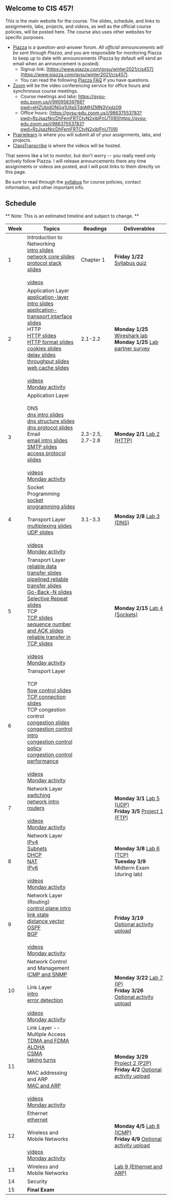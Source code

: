 ## Welcome to CIS 457!

This is the main website for the course.
The slides, schedule, and links to assignments, labs, projects, and videos,
as well as the official course policies,
will be posted here.
The course also uses other websites for specific purposes.
* [Piazza](https://www.piazza.com/gvsu/winter2021/cis457/home) is a question-and-answer forum.
*All official announcements will be sent through Piazza*,
and you are responsible for monitoring Piazza to keep up to date with
announcements
(Piazza by default will send an email when an announcement is posted).
    * Signup link:
      [https://www.piazza.com/gvsu/winter2021/cis457](https://www.piazza.com/gvsu/winter2021/cis457).
    * You can read the following [Piazza FAQ](misc/piazza-faq.md) if you have
      questions.
* [Zoom](https://zoom.us) will be the video conferencing service for office
  hours and synchronous course meetings.
    * Course meetings and labs:
      [https://gvsu-edu.zoom.us/j/99095839766?pwd=eHZUbldONGg1UllaSTdqMHZMN3Vxdz09
](https://gvsu-edu.zoom.us/j/99095839766?pwd=eHZUbldONGg1UllaSTdqMHZMN3Vxdz09
)
    * Office hours:
      [https://gvsu-edu.zoom.us/j/98637553783?pwd=RzJsazNrcDhFemFRTCtvN2xiblFnUT09](https://gvsu-edu.zoom.us/j/98637553783?pwd=RzJsazNrcDhFemFRTCtvN2xiblFnUT09)
* [Prairielearn](https://prairielearn.engr.illinois.edu/pl/) is where you will
submit all of your assignments, labs, and projects.
* [ClassTranscribe](https://classtranscribe.illinois.edu/) is where the videos
will be hosted.

That seems like a lot to monitor,
but don't worry -- you really need only actively follow Piazza.
I will release announcements there any time assignments or videos are posted,
and I will post links to them directly on this page.

Be sure to read through the [syllabus](syllabus.md) for course policies,
contact information, and other important info.

## Schedule

** Note: This is an estimated timeline and subject to change. **

| Week | Topics | Readings | Deliverables |
| ---- | ------ | -------- | ------------ |
|  1   | Introduction to Networking<br>[intro slides](slides/intro-intro.pdf)<br>[network core slides](slides/intro-core.pdf)<br>[protocol stack slides](slides/intro-protocols.pdf)<br><br>[videos](https://classtranscribe.illinois.edu/offering/25085901-57c3-4816-bd31-47cb85cd70b8#plid=ebdb1fdc-4043-4830-bd71-efc229385333) | Chapter 1 | **Friday 1/22** [Syllabus quiz](https://prairielearn.engr.illinois.edu/pl/) |
|  2   | Application Layer<br>[application-layer intro slides](slides/app-intro.pdf)<br>[application-transport interface slides](slides/app-transport.pdf)<br>HTTP<br>[HTTP slides](slides/app-http-intro.pdf)<br>[HTTP format slides](slides/app-http-format.pdf)<br>[cookies slides](slides/app-http-cookies.pdf)<br>[delay slides](slides/intro-delay-intensity.pdf)<br>[throughput slides](slides/intro-throughput.pdf)<br>[web cache slides](slides/app-http-cache.pdf)<br><br>[videos](https://classtranscribe.illinois.edu/offering/25085901-57c3-4816-bd31-47cb85cd70b8#plid=296dd3bf-3e8c-457e-b44c-98498a10bb85)<br>[Monday activity](activities/week-01-intro.md) | 2.1-2.2 | **Monday 1/25** [Wireshark lab](https://prairielearn.engr.illinois.edu/pl/)<br>**Monday 1/25** [Lab partner survey](https://forms.gle/tkKudsEMCajn2vXAA) |
|  3   | Application Layer<br><br>DNS<br>[dns intro slides](slides/app-dns-intro.pdf)<br>[dns structure slides](slides/app-dns-architecture.pdf)<br>[dns protocol slides](slides/app-dns-protocol.pdf)<br>Email<br>[email intro slides](slides/app-smtp-intro.pdf)<br>[SMTP slides](slides/app-smtp-protocol.pdf)<br>[access protocol slides](slides/app-smtp-access.pdf)<br><br>[videos](https://classtranscribe.illinois.edu/offering/25085901-57c3-4816-bd31-47cb85cd70b8#plid=23cc90af-7ba4-48e5-8643-b1dd6bf2d6ca)<br>[Monday activity](activities/week-02-http.md) | 2.3-2.5, 2.7-2.8 | **Monday 2/1** [Lab 2 (HTTP)](https://www.prairielearn.org/pl/course_instance/128487/assessment/2309340) |
|  4   | Socket Programming<br>[socket programming slides](slides/app-socket.pdf)<br><br>Transport Layer<br>[multiplexing slides](slides/tr-multiplexing.pdf)<br>[UDP slides](slides/tr-udp.pdf)<br><br>[videos](https://classtranscribe.illinois.edu/offering/25085901-57c3-4816-bd31-47cb85cd70b8#plid=a26da01d-d411-41af-ac59-822cd72d0f87)<br>[Monday activity](activities/week-03-dns-smtp.md) | 3.1-3.3 | **Monday 2/8** [Lab 3 (DNS)](https://www.prairielearn.org/pl/course_instance/128487/assessment/2309535) |
|  5   | Transport Layer<br>[reliable data transfer slides](slides/tr-reliable.pdf)<br>[pipelined reliable transfer slides](slides/tr-pipeline.pdf)<br>[Go-Back-N slides](slides/tr-gbn.pdf)<br>[Selective Repeat slides](slides/tr-sr.pdf)<br>TCP<br>[TCP slides](slides/tr-tcp-general.pdf)<br>[sequence number and ACK slides](slides/tr-tcp-ack.pdf)<br>[reliable transfer in TCP slides](slides/tr-tcp-reliable.pdf)<br><br>[videos](https://classtranscribe.illinois.edu/offering/25085901-57c3-4816-bd31-47cb85cd70b8#plid=283bab64-c2c7-44de-bc95-33dcb5b66e6d)<br>[Monday activity](activities/week-04-transport.md) | | **Monday 2/15** [Lab 4 (Sockets)](https://www.prairielearn.org/pl/course_instance/128487/assessment/2309650) |
|  6   | Transport Layer<br><br>TCP<br>[flow control slides](slides/tr-flow-control.pdf)<br>[TCP connection slides](slides/tr-connection.pdf)<br>TCP congestion control<br>[congestion slides](slides/tr-congestion.pdf)<br>[congestion control intro](slides/tr-cong-control-basics.pdf)<br>[congestion control policy](slides/tr-cong-control-policy.pdf)<br>[congestion control performance](slides/tr-cong-control-perf.pdf)<br><br>[videos](https://classtranscribe.illinois.edu/offering/25085901-57c3-4816-bd31-47cb85cd70b8#plid=9d94065b-83b9-45cd-8cd2-6925a71baea6)<br>[Monday activity](activities/week-05-reliable.md) | | |
|  7   | Network Layer<br>[switching](slides/intro-switching.pdf)<br>[network intro](slides/net-intro.pdf)<br>[routers](slides/net-routers.pdf)<br><br>[videos](https://classtranscribe.illinois.edu/offering/25085901-57c3-4816-bd31-47cb85cd70b8#plid=c4ef3fdd-5885-4e63-a2ff-76226211bc52)<br>[Monday activity](activities/week-06-tcp.md) | | **Monday 3/1** [Lab 5 (UDP)](https://www.prairielearn.org/pl/course_instance/128487/assessment/2309863)<br>**Friday 3/5** [Project 1 (FTP)](https://www.prairielearn.org/pl/course_instance/128487/assessment/2309750) |
|  8   | Network Layer<br>[IPv4](slides/net-datagram.pdf)<br>[Subnets](slides/net-addressing.pdf)<br>[DHCP](slides/net-dhcp.pdf)<br>[NAT](slides/net-nat.pdf)<br>[IPv6](slides/net-ipv6.pdf)<br><br>[videos](https://classtranscribe.illinois.edu/offering/25085901-57c3-4816-bd31-47cb85cd70b8#plid=fad1d787-6f4a-46e6-bff4-818e19e8eac9)<br>[Monday activity](activities/week-07-forwarding.md) | | **Monday 3/8** [Lab 6 (TCP)](https://www.prairielearn.org/pl/course_instance/128487/assessment/2310028)<br>**Tuesday 3/9** Midterm Exam (during lab) |
|  9   | Network Layer (Routing)<br>[control plane intro](slides/net-control-intro.pdf)<br>[link state](slides/net-link-state.pdf)<br>[distance vector](slides/net-distance-vector.pdf)<br>[OSPF](slides/net-ospf.pdf)<br>[BGP](slides/net-bgp.pdf)<br><br>[videos](https://classtranscribe.illinois.edu/offering/25085901-57c3-4816-bd31-47cb85cd70b8#plid=bef00e2a-1d46-4edd-9c83-de71441cb903)<br>[Monday activity](activities/week-08-network.md) | | **Friday 3/19** [Optional activity upload](https://www.prairielearn.org/pl/course_instance/128487/assessment/2310215) |
|  10  | Network Control and Management<br>[ICMP and SNMP](slides/net-management.pdf)<br><br>Link Layer<br>[intro](slides/link-intro.pdf)<br>[error detection](slides/link-error-detection.pdf)<br><br>[videos](https://classtranscribe.illinois.edu/offering/25085901-57c3-4816-bd31-47cb85cd70b8#plid=c3899d63-20ad-49d6-ae5c-4df98094b7c3)<br>[Monday activity](activities/week-09-routing.md) | | **Monday 3/22** [Lab 7 (IP)](https://www.prairielearn.org/pl/course_instance/128487/assessment/2310242)<br>**Friday 3/26** [Optional activity upload](https://www.prairielearn.org/pl/course_instance/128487/assessment/2310329) |
|  11  | Link Layer -- Multiple Access<br>[TDMA and FDMA](slides/link-multiple-access-partition.pdf)<br>[ALOHA](slides/link-multiple-access-aloha.pdf)<br>[CSMA](slides/link-multiple-access-csma.pdf)<br>[taking turns](slides/link-multiple-access-turns.pdf)<br><br>MAC addressing and ARP<br>[MAC and ARP](slides/link-mac-arp.pdf)<br><br>[videos](https://classtranscribe.illinois.edu/offering/25085901-57c3-4816-bd31-47cb85cd70b8#plid=6d8db068-72a4-40dd-b99e-e65512dc27b1)<br>[Monday activity](activities/week-10-management.md) | | **Monday 3/29** [Project 2 (P2P)](https://www.prairielearn.org/pl/course_instance/128487/assessment/2310211)<br>**Friday 4/2** [Optional activity upload](https://www.prairielearn.org/pl/course_instance/128487/assessment/2310416) |
|  12  | Ethernet<br>[ethernet](slides/link-ethernet.pdf)<br><br>Wireless and Mobile Networks<br><br>[videos](https://classtranscribe.illinois.edu/offering/25085901-57c3-4816-bd31-47cb85cd70b8#plid=60791c57-82d0-4382-a24b-eaa8ce5aea85)<br>[Monday activity](activities/week-11-broadcast.md) | | **Monday 4/5** [Lab 8 (ICMP)](https://www.prairielearn.org/pl/course_instance/128487/assessment/2310429)<br>**Friday 4/9** [Optional activity upload](https://www.prairielearn.org/pl/course_instance/128487/assessment/2310521) |
|  13  | Wireless and Mobile Networks | | [Lab 9 (Ethernet and ARP)](https://www.prairielearn.org/pl/course_instance/128487/assessment/2310555) |
|  14  | Security | | |
|  15  | **Final Exam** | | |
